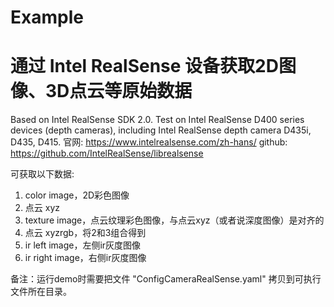 
# Example
# 通过 Intel RealSense 设备获取2D图像、3D点云等原始数据

Based on Intel RealSense SDK 2.0.
Test on Intel RealSense D400 series devices (depth cameras), including Intel RealSense depth camera D435i, D435, D415.
官网: https://www.intelrealsense.com/zh-hans/
github: https://github.com/IntelRealSense/librealsense

可获取以下数据: 
1. color image，2D彩色图像
2. 点云 xyz
3. texture image，点云纹理彩色图像，与点云xyz（或者说深度图像）是对齐的
4. 点云 xyzrgb，将2和3组合得到
5. ir left image，左侧ir灰度图像
6. ir right image，右侧ir灰度图像

备注：运行demo时需要把文件 "ConfigCameraRealSense.yaml" 拷贝到可执行文件所在目录。

